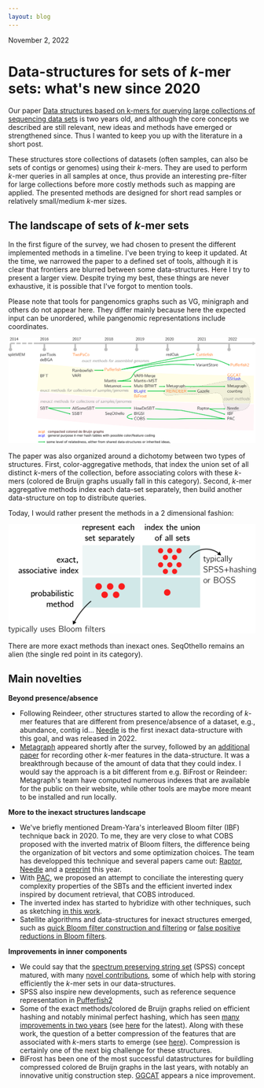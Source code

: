 ```yaml
---	
layout: blog
---
```


November 2, 2022

# Data-structures for sets of _k_-mer sets: what's new since 2020

Our paper [Data structures based on k-mers for querying large collections of sequencing data sets](https://genome.cshlp.org/content/31/1/1.short) is two years old, and although the core concepts we described are still relevant, new ideas and methods have emerged or strengthened since. Thus I wanted to keep you up with the literature in a short post.

These structures store collections of datasets (often samples, can also be sets of contigs or genomes) using their _k_-mers. They are used to perform _k_-mer queries in all samples at once, thus provide an interesting pre-filter for large collections before more costly methods such as mapping are applied. 
The presented methods are designed for short read samples or relatively small/medium _k_-mer sizes.


## The landscape of sets of _k_-mer sets
In the first figure of the survey, we had chosen to present the different implemented methods in a timeline. I've been trying to keep it updated. At the time, we narrowed the paper to a defined set of tools, although it is clear that frontiers are blurred between some data-structures. Here I try to present a larger view. Despite trying my best, these things are never exhaustive, it is possible that I've forgot to mention tools. 

Please note that tools for pangenomics graphs such as VG, minigraph and others do not appear here. They differ mainly because here the expected input can be unordered, while pangenomic representations include coordinates.

<img src="files/genealogy_2022.png" alt="drawing" width="1000"/>

The paper was also organized around a dichotomy between two types of structures. First, color-aggregative methods, that index the union set of all distinct _k_-mers of the collection, before associating colors with these _k_-mers (colored de Bruijn graphs usually fall in this category). Second,  _k_-mer aggregative methods index each data-set separately, then build another data-structure on top to distribute queries. 

Today, I would rather present the methods in a 2 dimensional fashion:

<img src="files/2d_sota.png" alt="drawing" width="600"/>

There are more exact methods than inexact ones. SeqOthello remains an alien (the single red point in its category).

## Main novelties

**Beyond presence/absence**

- Following Reindeer, other structures started to allow the recording of _k_-mer features that are different from presence/absence of a dataset, e.g., abundance, contig id... [Needle](https://academic.oup.com/bioinformatics/article/38/17/4100/6633930) is the first inexact data-structure with this goal, and was released in 2022.
- [Metagraph](https://www.biorxiv.org/content/10.1101/2020.10.01.322164v2.abstract) appeared shortly after the survey, followed by an [additional paper](https://link.springer.com/chapter/10.1007/978-3-031-04749-7_34) for recording other _k_-mer features in the data-structure. It was a breakthrough because of the amount of data that they could index. I would say the approach is a bit different from e.g. BiFrost or Reindeer: Metagraph's team have computed numerous indexes that are available for the public on their website, while other tools are maybe more meant to be installed and run locally.

**More to the inexact structures landscape**

- We've briefly mentioned Dream-Yara's interleaved Bloom filter (IBF) technique back in 2020. To me, they are very close to what COBS proposed with the inverted matrix of Bloom filters, the difference being the organization of bit vectors and some optimization choices. The team has developped this technique and several papers came out: [Raptor](https://www.sciencedirect.com/science/article/pii/S2589004221007501), [Needle](https://academic.oup.com/bioinformatics/article/38/17/4100/6633930) and a [preprint](https://www.biorxiv.org/content/10.1101/2022.08.01.502266v1.abstract) this year.
- With [PAC](https://www.biorxiv.org/content/10.1101/2022.02.11.480089v2.abstract), we proposed an attempt to conciliate the interesting query complexity properties of the SBTs and the efficient inverted index inspired by document retrieval, that COBS introduced.
- The inverted index has started to hybridize with other techniques, such as sketching [in this work](https://www.biorxiv.org/content/10.1101/2022.03.07.482835v2.abstract).
- Satellite algorithms and data-structures for inexact structures emerged, such as [quick Bloom filter construction and filtering](https://tlemane.github.io/pdf/Lemane2022.pdf) or [false positive reductions in Bloom filters](https://www.biorxiv.org/content/10.1101/2022.06.27.497694v2.abstract).

**Improvements in inner components**

- We could say that the [spectrum preserving string set](https://pubmed.ncbi.nlm.nih.gov/33290137/) (SPSS) concept matured, with many [novel contributions](https://arxiv.org/pdf/2209.06318.pdf), some of which help with storing efficiently the _k_-mer sets in our data-structures.
- SPSS also inspire new developments, such as reference sequence representation in [Pufferfish2](https://www.biorxiv.org/content/10.1101/2022.10.27.513881v1)
- Some of the exact methods/colored de Bruijn graphs relied on efficient hashing and notably minimal perfect hashing, which has seen [many improvements in two years](mphf.md) (see [here](https://arxiv.org/abs/2210.13097) for the latest). Along with these work, the question of a better compression of the features that are associated with _k_-mers starts to emerge (see [here](https://www.biorxiv.org/content/10.1101/2022.05.23.493024v1.abstract)). Compression is certainly one of the next big challenge for these structures.
- BiFrost has been one of the most successful datastructures for buildling compressed colored de Bruijn graphs in the last years, with notably an innovative unitig construction step. [GGCAT](https://www.biorxiv.org/content/10.1101/2022.10.24.513174v1) appears a nice improvement.

